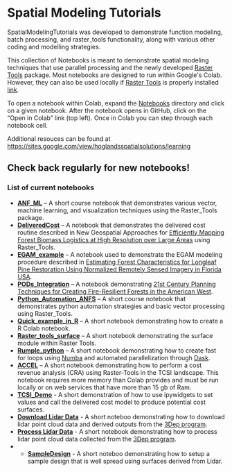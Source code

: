# Spatial Modeling Tutorials
SpatialModelingTutorials was developed to demonstrate function modeling, batch processing, and raster_tools functionality, along with various other coding and modelling strategies.

This collection of Notebooks is meant to demonstrate spatial modeling techniques that use parallel processing and the newly developed [Raster Tools](https://github.com/UM-RMRS/raster_tools) package. Most notebooks are designed to run within Google's Colab. However, they can also be used locally if [Raster Tools](https://github.com/UM-RMRS/raster_tools) is properly installed [link](./install_raster_tools.md).

To open a notebook within Colab, expand the [Notebooks](/Notebooks) directory and click on a given notebook. After the notebook opens in GitHub, click on the “Open in Colab” link (top left). Once in Colab you can step through each notebook cell.

Additional resouces can be found at https://sites.google.com/view/hoglandsspatialsolutions/learning

## Check back regularly for new notebooks!

### List of current notebooks

- **[ANF_ML](/Notebooks/ANF_ML.ipynb)** – A short course notebook that demonstrates various vector, machine learning, and visualization techniques using the Raster_Tools package.
- **[DeliveredCost](/Notebooks/DeliveredCost.ipynb)** – A notebook that demonstrates the delivered cost routine described in New Geospatial Approaches for [Efficiently Mapping Forest Biomass Logistics at High Resolution over Large Areas](https://www.mdpi.com/2220-9964/7/4/156) using Raster_Tools.
- **[EGAM_example](/Notebooks/EGAM_example.ipynb)** – A notebook used to demonstrate the EGAM modeling procedure described in [Estimating Forest Characteristics for Longleaf Pine Restoration Using Normalized Remotely Sensed Imagery in Florida USA](https://www.mdpi.com/1999-4907/11/4/426).
- **[PODs_Integration](/Notebooks/PODs_Integration.ipynb)** – A notebook demonstrating [21st Century Planning Techniques for Creating Fire-Resilient Forests in the American West](https://www.mdpi.com/1999-4907/12/8/1084).
- **[Python_Automation_ANFS](/Notebooks/Python_Automation_ANFS.ipynb)** – A short course notebook that demonstrates python automation strategies and basic vector processing using Raster_Tools.
- **[Quick_example_in_R](/Notebooks/quick_example_in_R.ipynb)** – A short notebook demonstrating how to create a R Colab notebook.
- **[Raster_tools_surface](/Notebooks/raster_tools_surface.ipynb)** – A short notebook demonstrating the surface module within Raster Tools.
- **[Rumple_python](/Notebooks/rumple_python.ipynb)** – A short notebook demonstrating how to create fast for loops using [Numba](https://numba.pydata.org/) and automated parallelization through [Dask](https://dask.org/).
- **[ACCEL](/Notebooks/Accel.ipynb)** – A short notebook demonstrating how to perform a cost revenue analysis (CRA) using Raster-Tools in the TCSI landscape. This notebook requires more memory than Colab provides and must be run locally or on web services that have more than 15 gb of Ram. 
- **[TCSI_Demo](/Notebooks/TCSI_Demo.ipynb)** - A short demonstration of how to use ipywidgets to set values and call the delivered cost model to produce potential cost surfaces.
- **[Download Lidar Data](/Notebooks/LidarDownload.ipynb)** - A short noteboo demonstrating how to download lidar point cloud data and derived outputs from the [3Dep program](https://www.usgs.gov/3d-elevation-program).
- **[Process Lidar Data](/Notebooks/LidarProcessing.ipynb)** - A short notebook demonstrating how to process lidar point cloud data collected from the [3Dep program](https://www.usgs.gov/3d-elevation-program).
- - **[SampleDesign](/Notebooks/SampleDesign.ipynb)** - A short noteboo demonstrating how to setup a sample design that is well spread using surfaces derived from Lidar.
